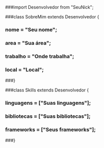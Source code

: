 ###import Desenvolvedor from "SeuNick";

###class SobreMim extends Desenvolvedor {
###  nome = "Seu nome";
 ### area = "Sua área";
###  trabalho = "Onde trabalha";
###  local = "Local";
###}

###class Skills extends Desenvolvedor {
###  linguagens = ["Suas linguagens"];
###  bibliotecas = ["Suas bibliotecas"];
###  frameworks = ["Seus frameworks"];
###}
